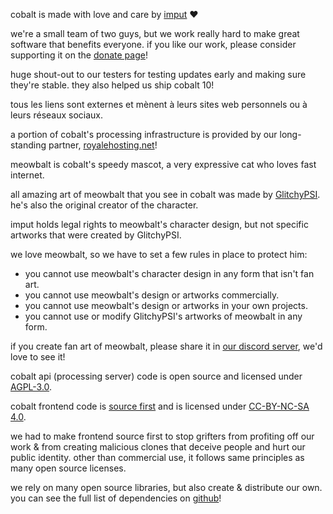 <script lang="ts">
    import { contacts, docs, partners } from "$lib/env";
    import { t } from "$lib/i18n/translations";

    import SectionHeading from "$components/misc/SectionHeading.svelte";
    import BetaTesters from "$components/misc/BetaTesters.svelte";
</script>

<section id="imput">
<SectionHeading
    title="imput"
    sectionId="imput"
/>

cobalt is made with love and care by [imput](https://imput.net/) ❤️

we're a small team of two guys, but we work really hard to make great software
that benefits everyone. if you like our work, please consider supporting it on
the [donate page](/donate)!
</section>

<section id="testers">
<SectionHeading
    title={$t("about.heading.testers")}
    sectionId="testers"
/>

huge shout-out to our testers for testing updates early and making sure they're
stable. they also helped us ship cobalt 10! <BetaTesters />

tous les liens sont externes et mènent à leurs sites web personnels ou à leurs
réseaux sociaux.
</section>

<section id="partners">
<SectionHeading
    title={$t("about.heading.partners")}
    sectionId="partners"
/>

a portion of cobalt's processing infrastructure is provided by our long-standing
partner, [royalehosting.net]({partners.royalehosting})!
</section>

<section id="meowbalt">
<SectionHeading
    title={$t("general.meowbalt")}
    sectionId="meowbalt"
/>

meowbalt is cobalt's speedy mascot, a very expressive cat who loves fast
internet.

all amazing art of meowbalt that you see in cobalt was made by
[GlitchyPSI](https://glitchypsi.xyz/). he's also the original creator of the
character.

imput holds legal rights to meowbalt's character design, but not specific
artworks that were created by GlitchyPSI.

we love meowbalt, so we have to set a few rules in place to protect him:
- you cannot use meowbalt's character design in any form that isn't fan art.
- you cannot use meowbalt's design or artworks commercially.
- you cannot use meowbalt's design or artworks in your own projects.
- you cannot use or modify GlitchyPSI's artworks of meowbalt in any form.

if you create fan art of meowbalt, please share it in [our discord
server](/about/community), we'd love to see it!
</section>

<section id="licenses">
<SectionHeading
    title={$t("about.heading.licenses")}
    sectionId="licenses"
/>

cobalt api (processing server) code is open source and licensed under
[AGPL-3.0]({docs.apiLicense}).

cobalt frontend code is [source first](https://sourcefirst.com/) and is licensed
under [CC-BY-NC-SA 4.0]({docs.webLicense}).

we had to make frontend source first to stop grifters from profiting off our
work & from creating malicious clones that deceive people and hurt our public
identity. other than commercial use, it follows same principles as many open
source licenses.

we rely on many open source libraries, but also create & distribute our own. you
can see the full list of dependencies on [github]({contacts.github})!
</section>

